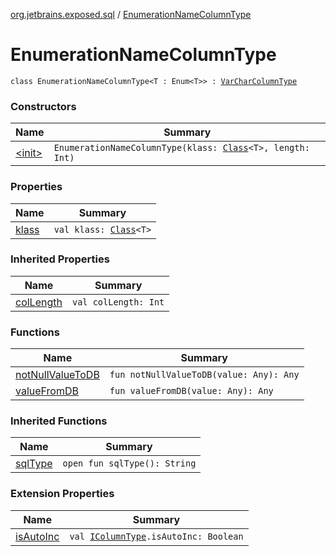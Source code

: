 [org.jetbrains.exposed.sql](../index.md) / [EnumerationNameColumnType](.)

# EnumerationNameColumnType

`class EnumerationNameColumnType<T : Enum<T>> : `[`VarCharColumnType`](../-var-char-column-type/index.md)

### Constructors

| Name | Summary |
|---|---|
| [&lt;init&gt;](-init-.md) | `EnumerationNameColumnType(klass: `[`Class`](http://docs.oracle.com/javase/6/docs/api/java/lang/Class.html)`<T>, length: Int)` |

### Properties

| Name | Summary |
|---|---|
| [klass](klass.md) | `val klass: `[`Class`](http://docs.oracle.com/javase/6/docs/api/java/lang/Class.html)`<T>` |

### Inherited Properties

| Name | Summary |
|---|---|
| [colLength](../-var-char-column-type/col-length.md) | `val colLength: Int` |

### Functions

| Name | Summary |
|---|---|
| [notNullValueToDB](not-null-value-to-d-b.md) | `fun notNullValueToDB(value: Any): Any` |
| [valueFromDB](value-from-d-b.md) | `fun valueFromDB(value: Any): Any` |

### Inherited Functions

| Name | Summary |
|---|---|
| [sqlType](../-var-char-column-type/sql-type.md) | `open fun sqlType(): String` |

### Extension Properties

| Name | Summary |
|---|---|
| [isAutoInc](../is-auto-inc.md) | `val `[`IColumnType`](../-i-column-type/index.md)`.isAutoInc: Boolean` |
